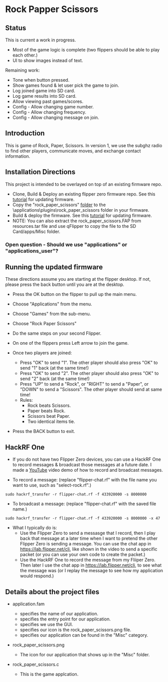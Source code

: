# Rock Papper Scissors
## Status
This is current a work in progress.  
- Most of the game logic is complete (two flippers should be able to play each other.)
- UI to show images instead of text.

Remaining work:
- Tone when button pressed.
- Show games found & let user pick the game to join.
- Log joined game into SD card.
- Log game results into SD card. 
- Allow viewing past games/scores.
- Config - Allow changing game number.
- Config - Allow changing frequency.
- Config - Allow changing message on join.

## Introduction
This is game of Rock, Paper, Scissors.  In version 1, we use the subghz radio to find other players, communicate moves, and exchange contact information.

## Installation Directions
This project is intended to be overlayed on top of an existing firmware repo.
- Clone, Build &amp; Deploy an existing flipper zero firmware repo.  See this [tutorial](/firmware/updating/README.md) for updating firmware.
- Copy the "rock_paper_scissors" [folder](..) to the \applications\plugins\rock_paper_scissors folder in your firmware.
- Build &amp; deploy the firmware.  See this [tutorial](/firmware/updating/README.md) for updating firmware.
- NOTE: You can also extract the rock_paper_scissors.FAP from resources.tar file and use qFlipper to copy the file to the SD Card/apps/Misc folder.
### Open question - Should we use "applications" or "applications_user"?

## Running the updated firmware
These directions assume you are starting at the flipper desktop.  If not, please press the back button until you are at the desktop.

- Press the OK button on the flipper to pull up the main menu.
- Choose "Applications" from the menu.
- Choose "Games" from the sub-menu.
- Choose "Rock Paper Scissors"

- Do the same steps on your second Flipper.

- On one of the flippers press Left arrow to join the game.

- Once two players are joined:
  - Press "OK" to send "1".  The other player should also press "OK" to send "1" back (at the same time!)
  - Press "OK" to send "2".  The other player should also press "OK" to send "2" back (at the same time!)
  - Press "UP" to send a "Rock", or "RIGHT" to send a "Paper", or "DOWN" to send a "Scissors".  The other player should send at same time!
  - Rules:
    - Rock beats Scissors.
    - Paper beats Rock.
    - Scissors beat Paper.
    - Two identical items tie.

- Press the BACK button to exit.


## HackRF One
- If you do not have two Flipper Zero devices, you can use a HackRF One to record messages &amp; broadcast those messages at a future date.  I made a [YouTube](https://www.youtube.com/watch?v=S0sgcDQrVOc) video demo of how to record and broadcast messages.

- To record a message: (replace "flipper-chat.rf" with the file name you want to use, such as "select-rock.rf".)
```
sudo hackrf_transfer -r flipper-chat.rf -f 433920000 -s 8000000
```

- To broadcast a message: (replace "flipper-chat.rf" with the saved file name.) 
```
sudo hackrf_transfer -r flipper-chat.rf -f 433920000 -s 8000000 -x 47
```

- What I typically do is:
  - Use the Flipper Zero to send a messasge that I record, then I play back that message at a later time when I want to pretend the other Flipper Zero is sending a message.  You can use the chat app in https://lab.flipper.net/cli, like shown in the video to send a specific packet (or you can use your own code to create the packet.) 
  - Use the HackRF One to record the message from my Fliiper Zero.  Then later I use the chat app in https://lab.flipper.net/cli, to see what the message was (or I replay the message to see how my application would respond.)



## Details about the project files
- application.fam
  - specifies the name of our application.
  - specifies the entry point for our application.
  - specifies we use the GUI.
  - specifies our icon is the rock_paper_scissors.png file.
  - specifies our application can be found in the "Misc" category.

- rock_paper_scissors.png
  - The icon for our application that shows up in the "Misc" folder.

- rock_paper_scissors.c
  - This is the game applcation.